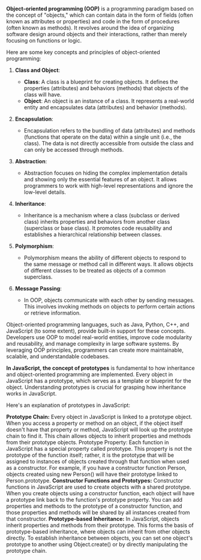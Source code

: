 **Object-oriented programming (OOP)** is a programming paradigm based on the concept of "objects," which can contain data in the form of fields (often known as attributes or properties) and code in the form of procedures (often known as methods). It revolves around the idea of organizing software design around objects and their interactions, rather than merely focusing on functions or logic.

Here are some key concepts and principles of object-oriented programming:

1. **Class and Object**:
   - **Class**: A class is a blueprint for creating objects. It defines the properties (attributes) and behaviors (methods) that objects of the class will have.
   - **Object**: An object is an instance of a class. It represents a real-world entity and encapsulates data (attributes) and behavior (methods).

2. **Encapsulation**:
   - Encapsulation refers to the bundling of data (attributes) and methods (functions that operate on the data) within a single unit (i.e., the class). The data is not directly accessible from outside the class and can only be accessed through methods.

3. **Abstraction**:
   - Abstraction focuses on hiding the complex implementation details and showing only the essential features of an object. It allows programmers to work with high-level representations and ignore the low-level details.

4. **Inheritance**:
   - Inheritance is a mechanism where a class (subclass or derived class) inherits properties and behaviors from another class (superclass or base class). It promotes code reusability and establishes a hierarchical relationship between classes.

5. **Polymorphism**:
   - Polymorphism means the ability of different objects to respond to the same message or method call in different ways. It allows objects of different classes to be treated as objects of a common superclass.

6. **Message Passing**:
   - In OOP, objects communicate with each other by sending messages. This involves invoking methods on objects to perform certain actions or retrieve information.

Object-oriented programming languages, such as Java, Python, C++, and JavaScript (to some extent), provide built-in support for these concepts. Developers use OOP to model real-world entities, improve code modularity and reusability, and manage complexity in large software systems. By leveraging OOP principles, programmers can create more maintainable, scalable, and understandable codebases.





**In JavaScript, the concept of prototypes** is fundamental to how inheritance and object-oriented programming are implemented. Every object in JavaScript has a prototype, which serves as a template or blueprint for the object. Understanding prototypes is crucial for grasping how inheritance works in JavaScript.

Here's an explanation of prototypes in JavaScript:

**Prototype Chain:**
Every object in JavaScript is linked to a prototype object. When you access a property or method on an object, if the object itself doesn't have that property or method, JavaScript will look up the prototype chain to find it.
This chain allows objects to inherit properties and methods from their prototype objects.
Prototype Property:
Each function in JavaScript has a special property called prototype. This property is not the prototype of the function itself; rather, it is the prototype that will be assigned to instances of objects created through that function when used as a constructor.
For example, if you have a constructor function Person, objects created using new Person() will have their prototype linked to Person.prototype.
**Constructor Functions and Prototypes:**
Constructor functions in JavaScript are used to create objects with a shared prototype. When you create objects using a constructor function, each object will have a prototype link back to the function's prototype property.
You can add properties and methods to the prototype of a constructor function, and those properties and methods will be shared by all instances created from that constructor.
**Prototype-based Inheritance:**
In JavaScript, objects inherit properties and methods from their prototype. This forms the basis of prototype-based inheritance, where objects can inherit from other objects directly.
To establish inheritance between objects, you can set one object's prototype to another using Object.create() or by directly manipulating the prototype chain.